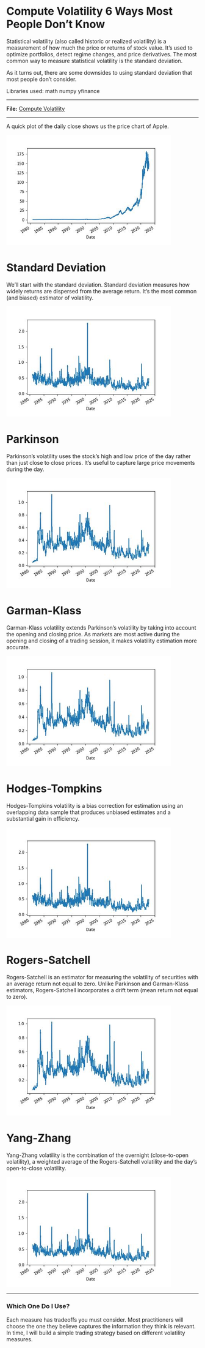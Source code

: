 # Compute Volatility 6 Ways Most People Don’t Know

Statistical volatility (also called historic or realized volatility) is a measurement of how much the price or returns of stock value. It’s used to optimize portfolios, detect regime changes, and price derivatives. The most common way to measure statistical volatility is the standard deviation.

As it turns out, there are some downsides to using standard deviation that most people don’t consider.

Libraries used:
math
numpy
yfinance

---

**File:** [Compute Volatility](ComputeVolatility.ipynb)

---


A quick plot of the daily close shows us the price chart of Apple.

![closePlot](./Images/close.jpg)

# Standard Deviation

We’ll start with the standard deviation. Standard deviation measures how widely returns are dispersed from the average return. It’s the most common (and biased) estimator of volatility.

![std](./Images/std.jpg)

# Parkinson

Parkinson’s volatility uses the stock’s high and low price of the day rather than just close to close prices. It’s useful to capture large price movements during the day.

![parkinson](./Images/parkinson.jpg)

# Garman-Klass

Garman-Klass volatility extends Parkinson’s volatility by taking into account the opening and closing price. As markets are most active during the opening and closing of a trading session, it makes volatility estimation more accurate.

![garman-klass](./Images/gk.jpg)

# Hodges-Tompkins
Hodges-Tompkins volatility is a bias correction for estimation using an overlapping data sample that produces unbiased estimates and a substantial gain in efficiency.

![hodges-tompkins](./Images/ht.jpg)

# Rogers-Satchell
Rogers-Satchell is an estimator for measuring the volatility of securities with an average return not equal to zero. Unlike Parkinson and Garman-Klass estimators, Rogers-Satchell incorporates a drift term (mean return not equal to zero).

![rogers-satchell](./Images/rs.jpg)

# Yang-Zhang
Yang-Zhang volatility is the combination of the overnight (close-to-open volatility), a weighted average of the Rogers-Satchell volatility and the day’s open-to-close volatility.

![yang-zhang](./Images/yz.jpg)

---

### Which One Do I Use?

Each measure has tradeoffs you must consider. Most practitioners will choose the one they believe captures the information they think is relevant. In time, I will build a simple trading strategy based on different volatility measures.
